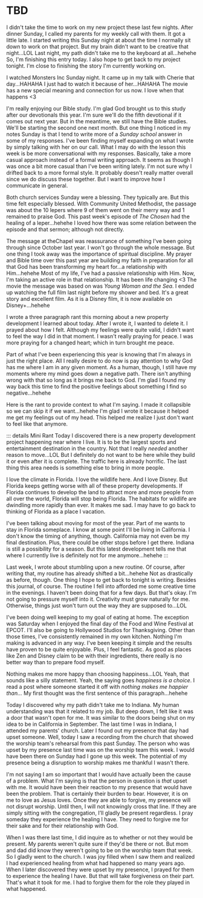# TBD

I didn't take the time to work on my new project these last few nights. After dinner Sunday, I called my parents for my weekly call with them. It got a little late. I started writing this Sunday night at about the time I normally sit down to work on that project. But my brain didn't want to be creative that night...LOL Last night, my path didn't take me to the keyboard at all...hehehe So, I'm finishing this entry today. I also hope to get back to my project tonight. I'm close to finishing the story I'm currently working on.

I watched Monsters Inc Sunday night. It came up in my talk with Cherie that day...HAHAHA I just had to watch it because of her...HAHAHA The movie has a new special meaning and connection for us now. I love when that happens <3

I'm really enjoying our Bible study. I'm glad God brought us to this study after our devotionals this year. I'm sure we'll do the fifth devotional if it comes out next year. But in the meantime, we still have the Bible studies. We'll be starting the second one next month. But one thing I noticed in my notes Sunday is that I tend to write more of a *Sunday school* answer in some of my responses. I've been finding myself expanding on what I wrote by simply talking with her on our call. What I may do with the lesson this week is be more conversational with my responses. Basically, take a more casual approach instead of a formal writing approach. It seems as though I was once a bit more casual than I've been writing lately. I'm not sure why I drifted back to a more formal style. It probably doesn't really matter overall since we do discuss these together. But I want to improve how I communicate in general.

Both church services Sunday were a blessing. They typically are. But this time felt especially blessed. With Community United Methodist, the passage was about the 10 lepers where 9 of them went on their merry way and 1 remained to praise God. This past week's episode of *The Chosen* had the healing of a leper...hehehe I loved how there was some relation between the episode and that sermon; although not directly.

The message at theChapel was reassurance of something I've been going through since October last year. I won't go through the whole message. But one thing I took away was the importance of spiritual discipline. My prayer and Bible time over this past year are building my faith in preparation for all that God has been transforming my heart for...a relationship with Him...hehehe Most of my life, I've had a passive relationship with Him. Now, I'm taking an active role in that relationship. It has been life changing <3 The movie the message was based on was *Young Woman and the Sea*. I ended up watching the full film last night before my shower and bed. It's a great story and excellent film. As it is a Disney film, it is now available on Disney+...hehehe

I wrote a three paragraph rant this morning about a new property development I learned about today. After I wrote it, I wanted to delete it. I prayed about how I felt. Although my feelings were quite valid, I didn't want to feel the way I did in that moment. I wasn't really praying for peace. I was more praying for a changed heart; which in turn brought me peace.

Part of what I've been experiencing this year is knowing that I'm always in just the right place. All I really desire to do now is pay attention to why God has me where I am in any given moment. As a human, though, I still have my moments where my mind goes down a negative path. There isn't anything wrong with that so long as it brings me back to God. I'm glad I found my way back this time to find the positive feelings about something I find so negative...hehehe

Here is the rant to provide context to what I'm saying. I made it collapsible so we can skip it if we want...hehehe I'm glad I wrote it because it helped me get my feelings out of my head. This helped me realize I just don't want to feel like that anymore.

::: details Mini Rant
Today I discovered there is a new property development project happening near where I live. It is to be the largest sports and entertainment destination in the country. Not that I really *needed* another reason to move...LOL But I definitely do not want to be here while they build it or even after it is complete. The traffic here is already horrific. The last thing this area needs is something else to bring in more people.

I love the climate in Florida. I love the wildlife here. And I love Disney. But Florida keeps getting worse with all of these property developments. If Florida continues to develop the land to attract more and more people from all over the world, Florida will stop being Florida. The habitats for wildlife are dwindling more rapidly than ever. It makes me sad. I may have to go back to thinking of Florida as a place I vacation.

I've been talking about moving for most of the year. Part of me wants to stay in Florida someplace. I know at some point I'll be living in California. I don't know the timing of anything, though. California may not even be my final destination. Plus, there could be other stops before I get there. Indiana is still a possibility for a season. But this latest development tells me that where I currently live is definitely not for me anymore...hehehe
:::

Last week, I wrote about stumbling upon a new routine. Of course, after writing that, my routine has already shifted a bit...hehehe Not as drastically as before, though. One thing I hope to get back to tonight is writing. Besides this journal, of course. The routine I fell into afforded me some creative time in the evenings. I haven't been doing that for a few days. But that's okay. I'm not going to pressure myself into it. Creativity must grow naturally for me. Otherwise, things just won't turn out the way they are supposed to...LOL

I've been doing well keeping to my goal of eating at home. The exception was Saturday when I enjoyed the final day of the Food and Wine Festival at EPCOT. I'll also be going to Hollywood Studios for Thanksgiving. Other than those times, I've consistently remained in my own kitchen. Nothing I'm making is advanced in any way. I've been keeping it simple and the results have proven to be quite enjoyable. Plus, I feel fantastic. As good as places like Zen and Disney claim to be with their ingredients, there really is no better way than to prepare food myself.

Nothing makes me more happy than choosing happiness...LOL Yeah, that sounds like a silly statement. Yeah, the saying goes *happiness is a choice*. I read a post where someone started it off with *nothing makes me happier than...* My first thought was the first sentence of this paragraph...hehehe

Today I discovered why my path didn't take me to Indiana. My human understanding was that it related to my job. But deep down, I felt like it was a door that wasn't open for me. It was similar to the doors being shut on my idea to be in California in September. The last time I was in Indiana, I attended my parents' church. Later I found out my presence that day had upset someone. Well, today I saw a recording from the church that showed the worship team's rehearsal from this past Sunday. The person who was upset by my presence last time was on the worship team this week. I would have been there on Sunday had I gone up this week. The potential of my presence being a disruption to worship makes me thankful I wasn't there.

I'm not saying I am so important that I would have actually been the cause of a problem. What I'm saying is that the person in question is *that* upset with me. It would have been their reaction to my presence that would have been the problem. That is certainly their burden to bear. However, it is on me to love as Jesus loves. Once they are able to forgive, my presence will not disrupt worship. Until then, I will not knowingly cross that line. If they are simply sitting with the congregation, I’ll gladly be present regardless. I pray someday they experience the healing I have. They need to forgive me for their sake and for their relationship with God.

When I was there last time, I did inquire as to whether or not they would be present. My parents weren't quite sure if they'd be there or not. But mom and dad did know they weren't going to be on the worship team that week. So I gladly went to the church. I was joy filled when I saw them and realized I had experienced healing from what had happened so many years ago. When I later discovered they were upset by my presence, I prayed for them to experience the healing I have. But that will take forgiveness on their part. That's what it took for me. I had to forgive them for the role they played in what happened.


